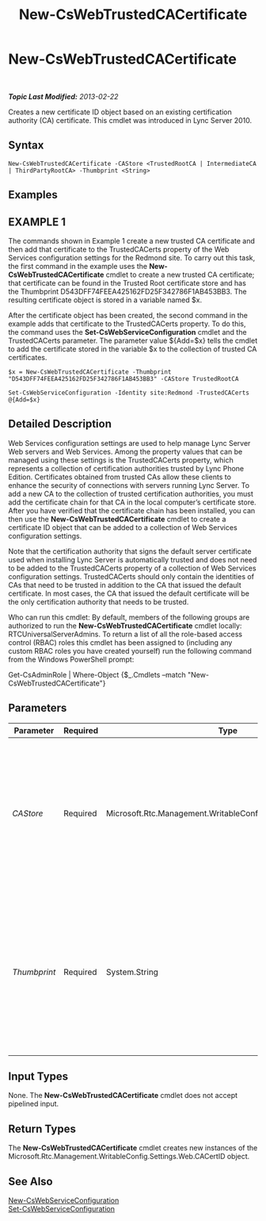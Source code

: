 ﻿---
title: New-CsWebTrustedCACertificate
TOCTitle: New-CsWebTrustedCACertificate
ms:assetid: a0a94971-372a-401a-8ae0-9ff649a9c301
ms:mtpsurl: https://technet.microsoft.com/en-us/library/Gg412746(v=OCS.15)
ms:contentKeyID: 48184941
ms.date: 07/23/2014
mtps_version: v=OCS.15
---

<div data-xmlns="http://www.w3.org/1999/xhtml">

<div class="topic" data-xmlns="http://www.w3.org/1999/xhtml" data-msxsl="urn:schemas-microsoft-com:xslt" data-cs="http://msdn.microsoft.com/en-us/">

<div data-asp="http://msdn2.microsoft.com/asp">

# New-CsWebTrustedCACertificate

</div>

<div id="mainSection">

<div id="mainBody">

<span> </span>

_**Topic Last Modified:** 2013-02-22_

Creates a new certificate ID object based on an existing certification authority (CA) certificate. This cmdlet was introduced in Lync Server 2010.

<div>

## Syntax

    New-CsWebTrustedCACertificate -CAStore <TrustedRootCA | IntermediateCA | ThirdPartyRootCA> -Thumbprint <String>

</div>

<div>

## Examples

<div>

## EXAMPLE 1

The commands shown in Example 1 create a new trusted CA certificate and then add that certificate to the TrustedCACerts property of the Web Services configuration settings for the Redmond site. To carry out this task, the first command in the example uses the **New-CsWebTrustedCACertificate** cmdlet to create a new trusted CA certificate; that certificate can be found in the Trusted Root certificate store and has the Thumbprint D543DFF74FEEA425162FD25F342786F1AB453BB3. The resulting certificate object is stored in a variable named $x.

After the certificate object has been created, the second command in the example adds that certificate to the TrustedCACerts property. To do this, the command uses the **Set-CsWebServiceConfiguration** cmdlet and the TrustedCACerts parameter. The parameter value ${Add=$x} tells the cmdlet to add the certificate stored in the variable $x to the collection of trusted CA certificates.

    $x = New-CsWebTrustedCACertificate -Thumbprint "D543DFF74FEEA425162FD25F342786F1AB453BB3" -CAStore TrustedRootCA
    
    Set-CsWebServiceConfiguration -Identity site:Redmond -TrustedCACerts @{Add=$x}

</div>

</div>

<div>

## Detailed Description

Web Services configuration settings are used to help manage Lync Server Web servers and Web Services. Among the property values that can be managed using these settings is the TrustedCACerts property, which represents a collection of certification authorities trusted by Lync Phone Edition. Certificates obtained from trusted CAs allow these clients to enhance the security of connections with servers running Lync Server. To add a new CA to the collection of trusted certification authorities, you must add the certificate chain for that CA in the local computer’s certificate store. After you have verified that the certificate chain has been installed, you can then use the **New-CsWebTrustedCACertificate** cmdlet to create a certificate ID object that can be added to a collection of Web Services configuration settings.

Note that the certification authority that signs the default server certificate used when installing Lync Server is automatically trusted and does not need to be added to the TrustedCACerts property of a collection of Web Services configuration settings. TrustedCACerts should only contain the identities of CAs that need to be trusted in addition to the CA that issued the default certificate. In most cases, the CA that issued the default certificate will be the only certification authority that needs to be trusted.

Who can run this cmdlet: By default, members of the following groups are authorized to run the **New-CsWebTrustedCACertificate** cmdlet locally: RTCUniversalServerAdmins. To return a list of all the role-based access control (RBAC) roles this cmdlet has been assigned to (including any custom RBAC roles you have created yourself) run the following command from the Windows PowerShell prompt:

Get-CsAdminRole | Where-Object {$\_.Cmdlets –match "New-CsWebTrustedCACertificate"}

</div>

<div>

## Parameters


<table>
<colgroup>
<col style="width: 25%" />
<col style="width: 25%" />
<col style="width: 25%" />
<col style="width: 25%" />
</colgroup>
<thead>
<tr class="header">
<th>Parameter</th>
<th>Required</th>
<th>Type</th>
<th>Description</th>
</tr>
</thead>
<tbody>
<tr class="odd">
<td><p><em>CAStore</em></p></td>
<td><p>Required</p></td>
<td><p>Microsoft.Rtc.Management.WritableConfig.Settings.Web.CAStore</p></td>
<td><p>Indicates the name of the certificate store (on the local computer) where the certificate is stored. Valid values are:</p>
<p>TrustedRootCA</p>
<p>IntermediateCA</p>
<p>ThirdPartyRootCA</p></td>
</tr>
<tr class="even">
<td><p><em>Thumbprint</em></p></td>
<td><p>Required</p></td>
<td><p>System.String</p></td>
<td><p>Thumbprint of the certificate which should be trusted by Lync Phone Edition . You can retrieve certificate issuer and thumbprint values by running this command:</p>
<p>Get-CsCertificate | Select-Object Issuer, Thumbprint.</p></td>
</tr>
</tbody>
</table>


</div>

<div>

## Input Types

None. The **New-CsWebTrustedCACertificate** cmdlet does not accept pipelined input.

</div>

<div>

## Return Types

The **New-CsWebTrustedCACertificate** cmdlet creates new instances of the Microsoft.Rtc.Management.WritableConfig.Settings.Web.CACertID object.

</div>

<div>

## See Also


[New-CsWebServiceConfiguration](new-cswebserviceconfiguration.md)  
[Set-CsWebServiceConfiguration](set-cswebserviceconfiguration.md)  
  

</div>

</div>

<span> </span>

</div>

</div>

</div>

